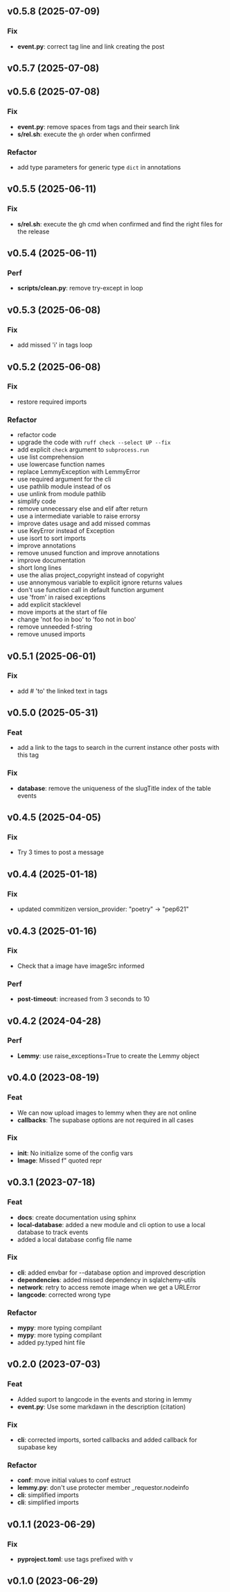 ## v0.5.8 (2025-07-09)

### Fix

- **event.py**: correct tag line and link creating the post

## v0.5.7 (2025-07-08)

## v0.5.6 (2025-07-08)

### Fix

- **event.py**: remove spaces from tags and their search link
- **s/rel.sh**: execute the `gh` order when confirmed

### Refactor

- add type parameters for generic type `dict` in annotations

## v0.5.5 (2025-06-11)

### Fix

- **s/rel.sh**: execute the gh cmd when confirmed and find the right files for the release

## v0.5.4 (2025-06-11)

### Perf

- **scripts/clean.py**: remove try-except in loop

## v0.5.3 (2025-06-08)

### Fix

- add missed 'i' in tags loop

## v0.5.2 (2025-06-08)

### Fix

- restore required imports

### Refactor

- refactor code
- upgrade the code with `ruff check --select UP --fix`
- add explicit `check` argument to `subprocess.run`
- use list comprehension
- use lowercase function names
- replace LemmyException with LemmyError
- use required argument for the cli
- use pathlib module instead of os
- use unlink from module pathlib
- simplify code
- remove unnecessary else and elif after return
- use a intermediate variable to raise errorsy
- improve dates usage and add missed commas
- use KeyError instead of Exception
- use isort to sort imports
- improve annotations
- remove unused function and improve annotations
- improve documentation
- short long lines
- use the alias project_copyright instead of copyright
- use annonymous variable to explicit ignore returns values
- don't use function call in default function argument
- use 'from' in raised exceptions
- add explicit stacklevel
- move imports at the start of file
- change 'not foo in boo' to 'foo not in boo'
- remove unneeded f-string
- remove unused imports

## v0.5.1 (2025-06-01)

### Fix

- add # 'to' the linked text in tags

## v0.5.0 (2025-05-31)

### Feat

- add a link to the tags to search in the current instance other posts with this tag

### Fix

- **database**: remove the uniqueness of the slugTitle index of the table events

## v0.4.5 (2025-04-05)

### Fix

- Try 3 times to post a message

## v0.4.4 (2025-01-18)

### Fix

- updated commitizen version_provider: "poetry" -> "pep621"

## v0.4.3 (2025-01-16)

### Fix

- Check that a image have imageSrc informed

### Perf

- **post-timeout**: increased from 3 seconds to 10

## v0.4.2 (2024-04-28)

### Perf

- **Lemmy**: use raise_exceptions=True to create the Lemmy object

## v0.4.0 (2023-08-19)

### Feat

- We can now upload images to lemmy when they are not online
- **callbacks**: The supabase options are not required in all cases

### Fix

- **__init__**: No initialize some of the config vars
- **Image**: Missed f" quoted repr

## v0.3.1 (2023-07-18)

### Feat

- **docs**: create documentation using sphinx
- **local-database**: added a new module and cli option to use a local database to track events
- added a local database config file name

### Fix

- **cli**: added envbar for --database option and improved description
- **dependencies**: added missed dependency in sqlalchemy-utils
- **network**: retry to access remote image when we get a URLError
- **langcode**: corrected wrong type

### Refactor

- **mypy**: more typing compilant
- **mypy**: more typing compilant
- added py.typed hint file

## v0.2.0 (2023-07-03)

### Feat

- Added suport to langcode in the events and storing in lemmy
- **event.py**: Use some markdawn in the description (citation)

### Fix

- **cli**: corrected imports, sorted callbacks and added callback for supabase key

### Refactor

- **conf**: move initial values to conf estruct
- **lemmy.py**: don't use protecter member _requestor.nodeinfo
- **cli**: simplified imports
- **cli**: simplified imports

## v0.1.1 (2023-06-29)

### Fix

- **pyproject.toml**: use tags prefixed with v

## v0.1.0 (2023-06-29)
